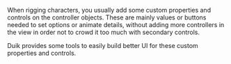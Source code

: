 When rigging characters, you usually add some custom properties and controls on the controller objects. These are mainly values or buttons needed to set options or animate details, without adding more controllers in the view in order not to crowd it too much with secondary controls.

Duik provides some tools to easily build better UI for these custom properties and controls.